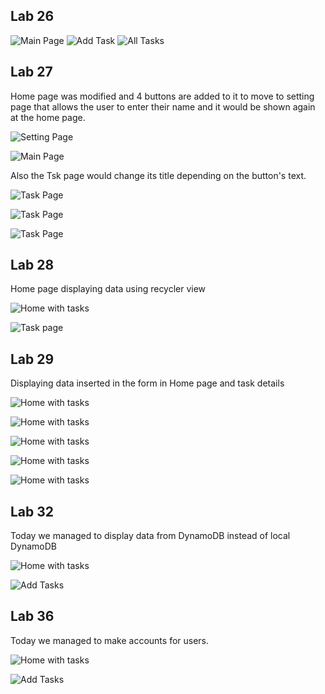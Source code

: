 ## Lab 26

![Main Page](./screenshots/1.png)
![Add Task](./screenshots/2.png)
![All Tasks](./screenshots/3.png)

## Lab 27

Home page was modified and 4 buttons are added to it to move to setting page that allows the user to enter their name and it would be shown again at the home page.

![Setting Page](./screenshots/21.png)

![Main Page](./screenshots/22.png)

Also the Tsk page would change its title depending on the button's text.

![Task Page](./screenshots/23.png)

![Task Page](./screenshots/24.png)

![Task Page](./screenshots/25.png)

## Lab 28

Home page displaying data using recycler view

![Home with tasks](./screenshots/26.png)

![Task page](./screenshots/27.png)
## Lab 29

Displaying data inserted in the form in Home page and task details

![Home with tasks](./screenshots/31.png)

![Home with tasks](./screenshots/32.png)

![Home with tasks](./screenshots/33.png)

![Home with tasks](./screenshots/34.png)

![Home with tasks](./screenshots/35.png)

## Lab 32

Today we managed to display data from DynamoDB instead of local DynamoDB

![Home with tasks](./screenshots/36.png)

![Add Tasks](./screenshots/37.png)


## Lab 36

Today we managed to make accounts for users.

![Home with tasks](./screenshots/38.png)

![Add Tasks](./screenshots/39.png)